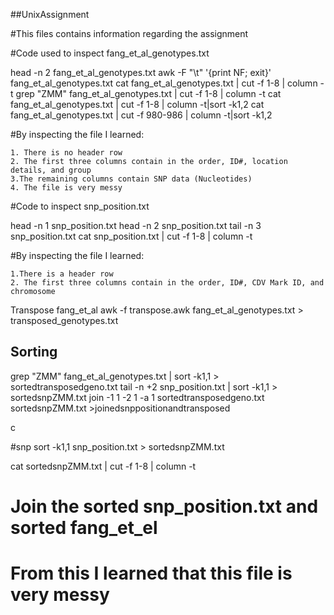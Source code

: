 ##UnixAssignment

#This files contains information regarding the assignment

#Code used to inspect fang_et_al_genotypes.txt 

head -n 2  fang_et_al_genotypes.txt
 awk -F "\t" '{print NF; exit}' fang_et_al_genotypes.txt 
 cat fang_et_al_genotypes.txt | cut -f 1-8 | column -t 
 grep "ZMM" fang_et_al_genotypes.txt | cut -f 1-8 | column -t
 cat fang_et_al_genotypes.txt | cut -f 1-8 | column -t|sort -k1,2
 cat fang_et_al_genotypes.txt | cut -f 980-986 | column -t|sort -k1,2

#By inspecting the file I learned:

    1. There is no header row
    2. The first three columns contain in the order, ID#, location details, and group
    3.The remaining columns contain SNP data (Nucleotides) 
    4. The file is very messy
 
 #Code to inspect snp_position.txt

head -n 1 snp_position.txt
head -n 2 snp_position.txt
tail -n 3 snp_position.txt
cat snp_position.txt | cut -f 1-8 | column -t

 #By inspecting the file I learned:
 
    1.There is a header row
    2. The first three columns contain in the order, ID#, CDV Mark ID, and chromosome
    

 Transpose fang_et_al
    awk -f transpose.awk fang_et_al_genotypes.txt > transposed_genotypes.txt

## Sorting
  
 grep "ZMM" fang_et_al_genotypes.txt | sort -k1,1 > sortedtransposedgeno.txt
tail -n +2 snp_position.txt | sort -k1,1 > sortedsnpZMM.txt
join -1 1 -2 1 -a 1 sortedtransposedgeno.txt sortedsnpZMM.txt >joinedsnppositionandtransposed

  c





  #snp
sort -k1,1 snp_position.txt > sortedsnpZMM.txt
 
cat sortedsnpZMM.txt | cut -f 1-8 | column -t
# Join the sorted snp_position.txt and sorted fang_et_el



 

# From this I learned that this file is very messy
